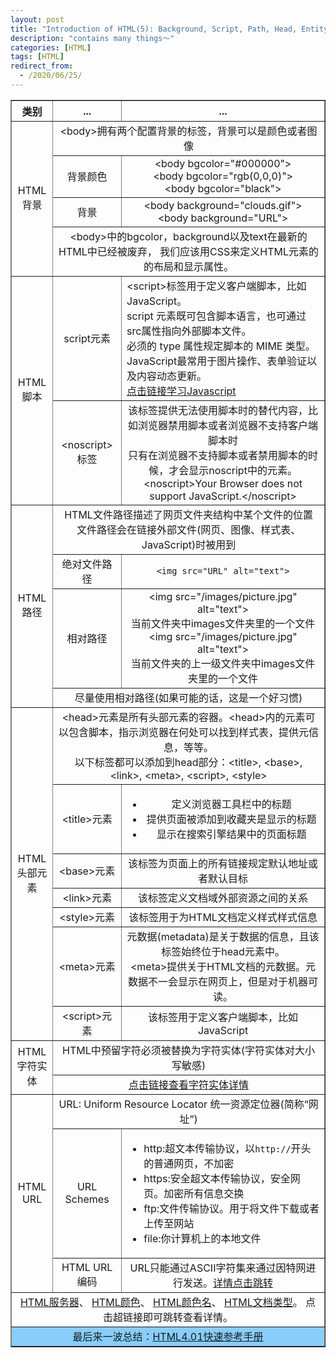```yaml
---
layout: post
title: "Introduction of HTML(5): Background, Script, Path, Head, Entity, URL, Color, Type of Document and a HANDBOOK"
description: "contains many things～"
categories: [HTML]
tags: [HTML]
redirect_from:
  - /2020/06/25/
---
```


<table style="text-align: center;" border="1">
    <tr>
        <th>类别</th>
        <th>...</th>
        <th>...</th>
    </tr>
    <tr>
        <td rowspan="4">HTML <br>背景</td>
        <td colspan="2">
            &lt;body>拥有两个配置背景的标签，背景可以是颜色或者图像
        </td>
    </tr>
    <tr>
        <td>背景颜色</td>
        <td>
            &lt;body bgcolor="#000000"><br>
            &lt;body bgcolor="rgb(0,0,0)"><br>
            &lt;body bgcolor="black">
        </td>
    </tr>
    <tr>
        <td>背景</td>
        <td>
            &lt;body background="clouds.gif"><br>
            &lt;body background="URL">
        </td>
    </tr>
    <tr>
        <td colspan="2">
            &lt;body>中的bgcolor，background以及text在最新的HTML中已经被废弃，
            我们应该用CSS来定义HTML元素的的布局和显示属性。
        </td>
    </tr>
    <tr>
        <td rowspan="2">HTML<br />脚本</td>
        <td>script元素</td>
        <td style="text-align: left;">
            &lt;script>标签用于定义客户端脚本，比如JavaScript。<br />
            script 元素既可包含脚本语言，也可通过src属性指向外部脚本文件。<br />
            必须的 type 属性规定脚本的 MIME 类型。<br />
            JavaScript最常用于图片操作、表单验证以及内容动态更新。<br />
            <a href="https://www.w3school.com.cn/js/index.asp" target="_blank">点击链接学习Javascript</a>
        </td>
    </tr>
    <tr>
        <td>&lt;noscript>标签</td>
        <td>
            该标签提供无法使用脚本时的替代内容，比如浏览器禁用脚本或者浏览器不支持客户端脚本时<br />
            只有在浏览器不支持脚本或者禁用脚本的时候，才会显示noscript中的元素。<br />
            &lt;noscript>Your Browser does not support JavaScript.&lt;/noscript>
        </td>
    </tr>
    <tr>
        <td rowspan="4">HTML<br />路径</td>
        <td colspan="2">
            HTML文件路径描述了网页文件夹结构中某个文件的位置<br />
            文件路径会在链接外部文件(网页、图像、样式表、JavaScript)时被用到
        </td>
    </tr>
    <tr>
        <td>绝对文件路径</td>
        <td>
            <code>&lt;img src="URL" alt="text"></code>
        </td>
    </tr>
    <tr>
        <td>相对路径</td>
        <td>
            &lt;img src="/images/picture.jpg" alt="text"><br />
            当前文件夹中images文件夹里的一个文件<br />
            &lt;img src="/images/picture.jpg" alt="text"><br />
            当前文件夹的上一级文件夹中images文件夹里的一个文件<br />
        </td>
    </tr>
    <tr>
        <td colspan="2">尽量使用相对路径(如果可能的话，这是一个好习惯)</td>
    </tr>
    <tr>
        <td rowspan="7">HTML<br />头部元素</td>
        <td colspan="2">
            &lt;head>元素是所有头部元素的容器。&lt;head>内的元素可以包含脚本，指示浏览器在何处可以找到样式表，提供元信息，等等。<br />
            以下标签都可以添加到head部分：&lt;title>, &lt;base>, &lt;link>, &lt;meta>, &lt;script>, &lt;style>
        </td>
    </tr>
    <tr>
        <td>&lt;title>元素</td>
        <td>
            <ul>
                <li>定义浏览器工具栏中的标题</li>
                <li>提供页面被添加到收藏夹是显示的标题</li>
                <li>显示在搜索引擎结果中的页面标题</li>
            </ul>
        </td>
    </tr>
    <tr>
        <td>&lt;base>元素</td>
        <td>该标签为页面上的所有链接规定默认地址或者默认目标</td>
    </tr>
    <tr>
        <td>&lt;link>元素</td>
        <td>该标签定义文档域外部资源之间的关系</td>
    </tr>
    <tr>
        <td>&lt;style>元素</td>
        <td>该标签用于为HTML文档定义样式样式信息</td>
    </tr>
    <tr>
        <td>&lt;meta>元素</td>
        <td>
            元数据(metadata)是关于数据的信息，且该标签始终位于head元素中。<br />
            &lt;meta>提供关于HTML文档的元数据。元数据不一会显示在网页上，但是对于机器可读。
        </td>
    </tr>
    <tr>
        <td>&lt;script>元素</td>
        <td>该标签用于定义客户端脚本，比如JavaScript</td>
    </tr>
    <tr>
        <td rowspan="2">HTML<br />字符实体</td>
        <td colspan="2">HTML中预留字符必须被替换为字符实体(字符实体对大小写敏感)</td>
    </tr>
    <tr>
        <td colspan="2">
            <a href="https://www.w3school.com.cn/tags/html_ref_entities.html" target="_blank">点击链接查看字符实体详情</a>
        </td>
    </tr>
    <tr>
        <td rowspan="3">HTML<br />URL</td>
        <td colspan="2">URL: Uniform Resource Locator 统一资源定位器(简称“网址”)</td>
    </tr>
    <tr>
        <td>URL Schemes</td>
        <td>
            <ul style="text-align: left;">
                <li>http:超文本传输协议，以<code>http://</code>开头的普通网页，不加密</li>
                <li>https:安全超文本传输协议，安全网页。加密所有信息交换</li>
                <li>ftp:文件传输协议。用于将文件下载或者上传至网站</li>
                <li>file:你计算机上的本地文件</li>
            </ul>
        </td>
    </tr>
    <tr>
        <td>HTML URL编码</td>
        <td colspan="2">URL只能通过ASCII字符集来通过因特网进行发送。<a
                href="https://www.w3school.com.cn/html/html_urlencode.asp">详情点击跳转</a></td>
    </tr>
    <tr>
        <td colspan="3">
            <a href="https://www.w3school.com.cn/html/html_webserver.asp">HTML服务器</a>、
            <a href="https://www.w3school.com.cn/html/html_colors.asp">HTML颜色</a>、
            <a href="https://www.w3school.com.cn/html/html_colornames.asp">HTML颜色名</a>、
            <a href="https://www.w3school.com.cn/html/html_doctype.asp">HTML文档类型</a>。
            点击超链接即可跳转查看详情。
        </td>
    </tr>
    <tr style="background-color: Lightskyblue;">
        <td colspan="3">最后来一波总结：<a href="https://www.w3school.com.cn/html/html_quick.asp">HTML4.01快速参考手册</a></td>
    </tr>
</table>
